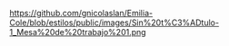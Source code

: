 https://github.com/gnicolaslan/Emilia-Cole/blob/estilos/public/images/Sin%20t%C3%ADtulo-1_Mesa%20de%20trabajo%201.png